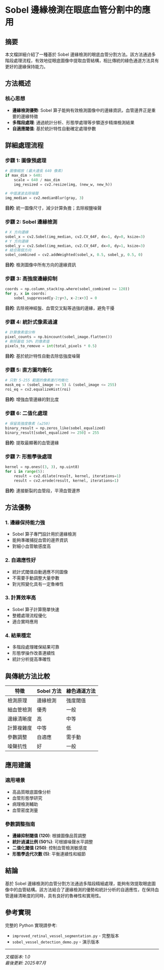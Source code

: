 # Sobel 邊緣檢測在眼底血管分割中的應用

## 摘要

本文檔詳細介紹了一種基於 Sobel 邊緣檢測的眼底血管分割方法。該方法通過多階段處理流程，有效地從眼底圖像中提取血管結構，相比傳統的綠色通道方法具有更好的邊緣保持能力。

## 方法概述

### 核心思想
- **邊緣檢測優勢**: Sobel 算子能夠有效檢測圖像中的邊緣資訊，血管邊界正是重要的邊緣特徵
- **多階段處理**: 通過統計分析、形態學處理等步驟逐步精煉檢測結果
- **自適應閾值**: 基於統計特性自動確定處理參數

## 詳細處理流程

### 步驟 1: 圖像預處理
```python
# 圖像縮放 (最大邊長 640 像素)
if max_dim > 640:
    scale = 640 / max_dim
    img_resized = cv2.resize(img, (new_w, new_h))

# 中值濾波去除噪聲
img_median = cv2.medianBlur(gray, 3)
```
**目的**: 統一圖像尺寸，減少計算負擔；去除椒鹽噪聲

### 步驟 2: Sobel 邊緣檢測
```python
# X 方向邊緣
sobel_x = cv2.Sobel(img_median, cv2.CV_64F, dx=1, dy=0, ksize=3)
# Y 方向邊緣  
sobel_y = cv2.Sobel(img_median, cv2.CV_64F, dx=0, dy=1, ksize=3)
# 結合兩個方向
sobel_combined = cv2.addWeighted(sobel_x, 0.5, sobel_y, 0.5, 0)
```
**目的**: 檢測圖像中所有方向的邊緣資訊

### 步驟 3: 高強度邊緣抑制
```python
coords = np.column_stack(np.where(sobel_combined >= 120))
for y, x in coords:
    sobel_suppressed[y-2:y+3, x-2:x+3] = 0
```
**目的**: 去除視神經盤、血管交叉點等過強的邊緣，避免干擾

### 步驟 4: 統計式像素過濾
```python
# 計算像素值分佈
pixel_counts = np.bincount(sobel_image.flatten())
# 刪除最低 50% 的像素值
pixels_to_remove = int(total_pixels * 0.5)
```
**目的**: 基於統計特性自動去除低強度噪聲

### 步驟 5: 直方圖均衡化
```python
# 只對 5-255 範圍的像素進行均衡化
mask_eq = (sobel_image >= 5) & (sobel_image <= 255)
roi_eq = cv2.equalizeHist(roi)
```
**目的**: 增強血管邊緣的對比度

### 步驟 6: 二值化處理
```python
# 保留高強度像素 (≥250)
binary_result = np.zeros_like(sobel_equalized)
binary_result[sobel_equalized >= 250] = 255
```
**目的**: 提取最顯著的血管邊緣

### 步驟 7: 形態學後處理
```python
kernel = np.ones((3, 3), np.uint8)
for i in range(5):
    result = cv2.dilate(result, kernel, iterations=1)
    result = cv2.erode(result, kernel, iterations=1)
```
**目的**: 連接斷裂的血管段，平滑血管邊界

## 方法優勢

### 1. 邊緣保持能力強
- Sobel 算子專門設計用於邊緣檢測
- 能夠準確捕捉血管的邊界資訊
- 對細小血管敏感度高

### 2. 自適應性好
- 統計式閾值自動適應不同圖像
- 不需要手動調整大量參數
- 對光照變化具有一定魯棒性

### 3. 計算效率高
- Sobel 算子計算簡單快速
- 整體處理流程優化
- 適合實時應用

### 4. 結果穩定
- 多階段處理確保結果可靠
- 形態學操作改善連續性
- 統計分析提高準確性

## 與傳統方法比較

| 特徵 | Sobel 方法 | 綠色通道方法 |
|------|------------|--------------|
| 檢測原理 | 邊緣檢測 | 強度閾值 |
| 細血管檢測 | 優秀 | 一般 |
| 邊緣清晰度 | 高 | 中等 |
| 計算複雜度 | 中等 | 低 |
| 參數調整 | 自適應 | 需手動 |
| 噪聲抗性 | 好 | 一般 |

## 應用建議

### 適用場景
- 高品質眼底圖像分析
- 血管形態學研究
- 病理檢測輔助
- 血管密度測量

### 參數調整指南
- **邊緣抑制閾值 (120)**: 根據圖像品質調整
- **統計過濾比例 (50%)**: 可根據噪聲水平調整
- **二值化閾值 (250)**: 控制血管檢測敏感度
- **形態學迭代次數 (5)**: 平衡連續性和細節

## 結論

基於 Sobel 邊緣檢測的血管分割方法通過多階段精細處理，能夠有效提取眼底圖像中的血管結構。該方法結合了邊緣檢測的優勢和統計分析的自適應性，在保持血管邊緣清晰度的同時，具有良好的魯棒性和實用性。

## 參考實現

完整的 Python 實現請參考:
- `improved_retinal_vessel_segmentation.py` - 完整版本
- `sobel_vessel_detection_demo.py` - 演示版本

---
*文檔版本: 1.0*  
*最後更新: 2025年7月*